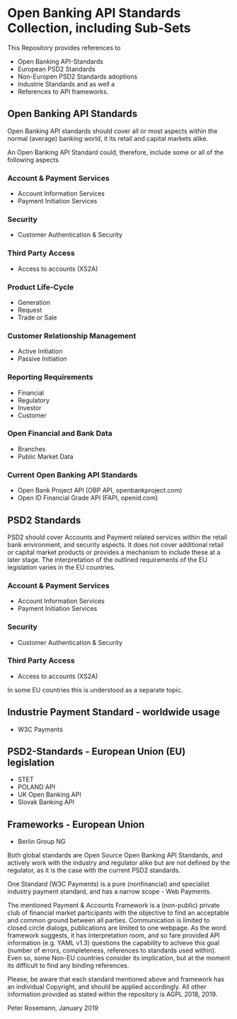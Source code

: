 # Open Banking API Standards Collection, including Sub-Sets

This Repository provides references to 
* Open Banking API-Standards
* European PSD2 Standards 
* Non-Europen PSD2 Standards adoptions 
* Industrie Standards and as well a 
* References to API frameworks.

## Open Banking API Standards

Open Banking API standards should cover all or most aspects within the normal (average) banking world, it its retail and capital markets alike.

An Open Banking API Standard could, therefore, include some or all of the following aspects 

### Account & Payment Services
- Account Information Services
- Payment Initiation Services

### Security
- Customer Authentication & Security 

### Third Party Access
- Access to accounts (XS2A)

### Product Life-Cycle
- Generation
- Request
- Trade or Sale

### Customer Relationship Management
- Active Initiation
- Passive Initiation

### Reporting Requirements
- Financial
- Regulatory
- Investor
- Customer

### Open Financial and Bank Data
- Branches
- Public Market Data

### Current Open Banking API Standards
* Open Bank Project API (OBP API, openbankproject.com)
* Open ID Financial Grade API (FAPI, openid.com)


## PSD2 Standards

PSD2 should cover Accounts and Payment related services within the retail bank environment, and security aspects. It does not cover additional retail or capital market products or provides a mechanism to include these at a later stage. The interpretation of the outlined requirements of the EU legislation varies in the EU countries.

### Account & Payment Services
- Account Information Services
- Payment Initiation Services

### Security
- Customer Authentication & Security 

### Third Party Access
- Access to accounts (XS2A)

In some EU countries this is understood as a separate topic.

## Industrie Payment Standard - worldwide usage

- W3C Payments

## PSD2-Standards - European Union (EU) legislation

- STET
- POLAND API
- UK Open Banking API
- Slovak Banking API

## Frameworks - European Union

- Berlin Group NG

Both global standards are Open Source Open Banking API Standards, and actively work with the industry and regulator alike but are not defined by the regulator, as it is the case with the current PSD2 standards. 

One Standard (W3C Payments) is a pure (nonfinancial) and specialist industry payment standard, and has a narrow scope - Web Payments.

The mentioned Payment & Accounts Framework is a (non-public) private club of financial market participants with the objective to find an acceptable and common ground between all parties. Communication is limited to closed circle dialogs, publications are limited to one webpage.
As the word framework suggests, it has interpretation room, and so fare provided API information (e.g. YAML v1.3) questions the capability to achieve this goal (number of errors, completeness, references to standards used within). Even so, some Non-EU countries consider its implication, but at the moment its difficult to find any binding references.

Please, be aware that each standard mentioned above and framework has an individual Copyright, and should be applied accordingly. All other information provided as stated within the repository is AGPL 2018, 2019.

Peter Rosemann, January 2019
